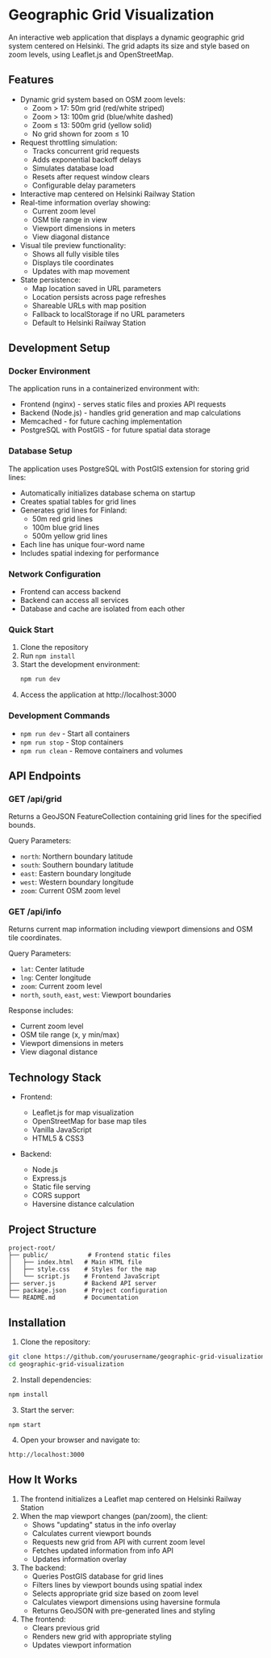 # Geographic Grid Visualization

An interactive web application that displays a dynamic geographic grid system centered on Helsinki. The grid adapts its size and style based on zoom levels, using Leaflet.js and OpenStreetMap.

## Features

- Dynamic grid system based on OSM zoom levels:
  * Zoom > 17: 50m grid (red/white striped)
  * Zoom > 13: 100m grid (blue/white dashed)
  * Zoom ≤ 13: 500m grid (yellow solid)
  * No grid shown for zoom ≤ 10
- Request throttling simulation:
  * Tracks concurrent grid requests
  * Adds exponential backoff delays
  * Simulates database load
  * Resets after request window clears
  * Configurable delay parameters
- Interactive map centered on Helsinki Railway Station
- Real-time information overlay showing:
  * Current zoom level
  * OSM tile range in view
  * Viewport dimensions in meters
  * View diagonal distance
- Visual tile preview functionality:
  * Shows all fully visible tiles
  * Displays tile coordinates
  * Updates with map movement
- State persistence:
  * Map location saved in URL parameters
  * Location persists across page refreshes
  * Shareable URLs with map position
  * Fallback to localStorage if no URL parameters
  * Default to Helsinki Railway Station

## Development Setup

### Docker Environment

The application runs in a containerized environment with:
- Frontend (nginx) - serves static files and proxies API requests
- Backend (Node.js) - handles grid generation and map calculations
- Memcached - for future caching implementation
- PostgreSQL with PostGIS - for future spatial data storage

### Database Setup

The application uses PostgreSQL with PostGIS extension for storing grid lines:
- Automatically initializes database schema on startup
- Creates spatial tables for grid lines
- Generates grid lines for Finland:
  * 50m red grid lines
  * 100m blue grid lines
  * 500m yellow grid lines
- Each line has unique four-word name
- Includes spatial indexing for performance

### Network Configuration
- Frontend can access backend
- Backend can access all services
- Database and cache are isolated from each other

### Quick Start

1. Clone the repository
2. Run `npm install`
3. Start the development environment:
   ```bash
   npm run dev
   ```
4. Access the application at http://localhost:3000

### Development Commands
- `npm run dev` - Start all containers
- `npm run stop` - Stop containers
- `npm run clean` - Remove containers and volumes

## API Endpoints

### GET /api/grid

Returns a GeoJSON FeatureCollection containing grid lines for the specified bounds.

Query Parameters:
- `north`: Northern boundary latitude
- `south`: Southern boundary latitude
- `east`: Eastern boundary longitude
- `west`: Western boundary longitude
- `zoom`: Current OSM zoom level

### GET /api/info

Returns current map information including viewport dimensions and OSM tile coordinates.

Query Parameters:
- `lat`: Center latitude
- `lng`: Center longitude
- `zoom`: Current zoom level
- `north`, `south`, `east`, `west`: Viewport boundaries

Response includes:
- Current zoom level
- OSM tile range (x, y min/max)
- Viewport dimensions in meters
- View diagonal distance

## Technology Stack

- Frontend:
  - Leaflet.js for map visualization
  - OpenStreetMap for base map tiles
  - Vanilla JavaScript
  - HTML5 & CSS3

- Backend:
  - Node.js
  - Express.js
  - Static file serving
  - CORS support
  - Haversine distance calculation

## Project Structure

```
project-root/
├── public/           # Frontend static files
│   ├── index.html   # Main HTML file
│   ├── style.css    # Styles for the map
│   └── script.js    # Frontend JavaScript
├── server.js        # Backend API server
├── package.json     # Project configuration
└── README.md        # Documentation
```

## Installation

1. Clone the repository:
```bash
git clone https://github.com/yourusername/geographic-grid-visualization.git
cd geographic-grid-visualization
```

2. Install dependencies:
```bash
npm install
```

3. Start the server:
```bash
npm start
```

4. Open your browser and navigate to:
```
http://localhost:3000
```

## How It Works

1. The frontend initializes a Leaflet map centered on Helsinki Railway Station
2. When the map viewport changes (pan/zoom), the client:
   - Shows "updating" status in the info overlay
   - Calculates current viewport bounds
   - Requests new grid from API with current zoom level
   - Fetches updated information from info API
   - Updates information overlay
3. The backend:
   - Queries PostGIS database for grid lines
   - Filters lines by viewport bounds using spatial index
   - Selects appropriate grid size based on zoom level
   - Calculates viewport dimensions using haversine formula
   - Returns GeoJSON with pre-generated lines and styling
4. The frontend:
   - Clears previous grid
   - Renders new grid with appropriate styling
   - Updates viewport information